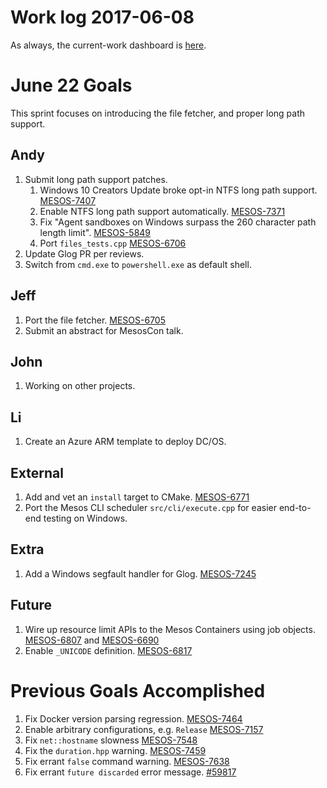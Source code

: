 # Work log 2017-06-08

As always, the current-work dashboard is [here](https://issues.apache.org/jira/secure/Dashboard.jspa?selectPageId=12327654#).

# June 22 Goals

This sprint focuses on introducing the file fetcher, and proper long path support.

## Andy
1. Submit long path support patches.
    1. Windows 10 Creators Update broke opt-in NTFS long path support. [MESOS-7407](https://issues.apache.org/jira/browse/MESOS-7407)
    1. Enable NTFS long path support automatically. [MESOS-7371](https://issues.apache.org/jira/browse/MESOS-7371)
    1. Fix "Agent sandboxes on Windows surpass the 260 character path length limit". [MESOS-5849](https://issues.apache.org/jira/browse/MESOS-5849)
    1. Port `files_tests.cpp` [MESOS-6706](https://issues.apache.org/jira/browse/MESOS-6706)
1. Update Glog PR per reviews.
1. Switch from `cmd.exe` to `powershell.exe` as default shell.

## Jeff
1. Port the file fetcher. [MESOS-6705](https://issues.apache.org/jira/browse/MESOS-6705)
1. Submit an abstract for MesosCon talk.

## John
1. Working on other projects.

## Li
1. Create an Azure ARM template to deploy DC/OS.

## External
1. Add and vet an `install` target to CMake. [MESOS-6771](https://issues.apache.org/jira/browse/MESOS-6771)
1. Port the Mesos CLI scheduler `src/cli/execute.cpp` for easier end-to-end testing on Windows.

## Extra
1. Add a Windows segfault handler for Glog. [MESOS-7245](https://issues.apache.org/jira/browse/MESOS-7245)

## Future
1. Wire up resource limit APIs to the Mesos Containers using job objects. [MESOS-6807](https://issues.apache.org/jira/browse/MESOS-6807) and [MESOS-6690](https://issues.apache.org/jira/browse/MESOS-6690)
1. Enable `_UNICODE` definition. [MESOS-6817](https://issues.apache.org/jira/browse/MESOS-6817)

# Previous Goals Accomplished

1. Fix Docker version parsing regression. [MESOS-7464](https://issues.apache.org/jira/browse/MESOS-7464)
1. Enable arbitrary configurations, e.g. `Release` [MESOS-7157](https://issues.apache.org/jira/browse/MESOS-7157)
1. Fix `net::hostname` slowness [MESOS-7548](https://issues.apache.org/jira/browse/MESOS-7548)
1. Fix the `duration.hpp` warning. [MESOS-7459](https://issues.apache.org/jira/browse/MESOS-7459)
1. Fix errant `false` command warning. [MESOS-7638](https://issues.apache.org/jira/browse/MESOS-7638)
1. Fix errant `future discarded` error message. [#59817](https://reviews.apache.org/r/59817/)